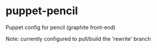 puppet-pencil
=============

Puppet config for pencil (graphite front-end)

Note: currently configured to pull/build the 'rewrite' branch